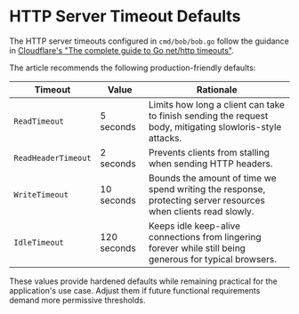 # HTTP Server Timeout Defaults

The HTTP server timeouts configured in `cmd/bob/bob.go` follow the guidance in
[Cloudflare's "The complete guide to Go net/http timeouts"](https://blog.cloudflare.com/the-complete-guide-to-golang-net-http-timeouts/).

The article recommends the following production-friendly defaults:

| Timeout              | Value          | Rationale |
| -------------------- | -------------- | --------- |
| `ReadTimeout`        | 5 seconds      | Limits how long a client can take to finish sending the request body, mitigating slowloris-style attacks. |
| `ReadHeaderTimeout`  | 2 seconds      | Prevents clients from stalling when sending HTTP headers. |
| `WriteTimeout`       | 10 seconds     | Bounds the amount of time we spend writing the response, protecting server resources when clients read slowly. |
| `IdleTimeout`        | 120 seconds    | Keeps idle keep-alive connections from lingering forever while still being generous for typical browsers. |

These values provide hardened defaults while remaining practical for the
application's use case. Adjust them if future functional requirements demand
more permissive thresholds.
